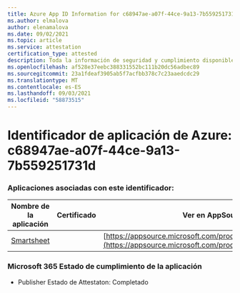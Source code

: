 ```yaml
---
title: Azure App ID Information for c68947ae-a07f-44ce-9a13-7b559251731d
ms.author: elmalova
author: elenamalova
ms.date: 09/02/2021
ms.topic: article
ms.service: attestation
certification_type: attested
description: Toda la información de seguridad y cumplimiento disponible para c68947ae-a07f-44ce-9a13-7b559251731d.
ms.openlocfilehash: af528e37eebc388331552bc111b20dc56adbec89
ms.sourcegitcommit: 23a1fdeaf3905ab5f7acfbb378c7c23aaedcdc29
ms.translationtype: MT
ms.contentlocale: es-ES
ms.lasthandoff: 09/03/2021
ms.locfileid: "58873515"
---
```

# <a name="azure-app-id-c68947ae-a07f-44ce-9a13-7b559251731d"></a>Identificador de aplicación de Azure: c68947ae-a07f-44ce-9a13-7b559251731d


### <a name="apps-associated-with-this-id"></a>Aplicaciones asociadas con este identificador:
| **Nombre de la aplicación** | **Certificado** | **Ver en AppSource** |
|--------------|---------------|-----------------------|
| [Smartsheet](https://docs.microsoft.com/microsoft-365-app-certification/forward/WA104380975) |  | [https://appsource.microsoft.com/product/office/WA104380975](https://appsource.microsoft.com/product/office/WA104380975) |

### <a name="microsoft-365-app-compliance-status"></a>Microsoft 365 Estado de cumplimiento de la aplicación
- Publisher Estado de Attestaton: Completado
